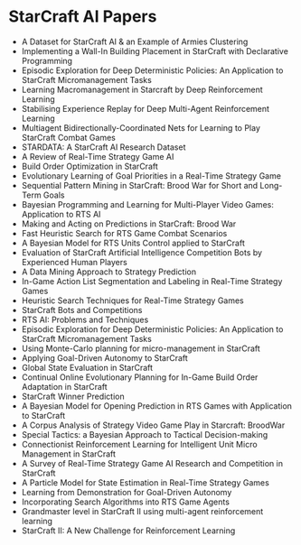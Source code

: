 # StarCraft AI Papers

<ul>

                             

 <li><a target="_blank" href="https://github.com/manjunath5496/StarCraft-AI-Papers/blob/master/s(1).pdf" style="text-decoration:none;">A Dataset for StarCraft AI & an Example of Armies Clustering</a></li>

 <li><a target="_blank" href="https://github.com/manjunath5496/StarCraft-AI-Papers/blob/master/s(2).pdf" style="text-decoration:none;">Implementing a Wall-In Building Placement in
StarCraft with Declarative Programming</a></li>

<li><a target="_blank" href="https://github.com/manjunath5496/StarCraft-AI-Papers/blob/master/s(3).pdf" style="text-decoration:none;">Episodic Exploration for Deep Deterministic Policies: An Application to StarCraft Micromanagement Tasks</a></li>
 <li><a target="_blank" href="https://github.com/manjunath5496/StarCraft-AI-Papers/blob/master/s(4).pdf" style="text-decoration:none;">Learning Macromanagement in Starcraft by Deep Reinforcement Learning</a></li>                              
<li><a target="_blank" href="https://github.com/manjunath5496/StarCraft-AI-Papers/blob/master/s(5).pdf" style="text-decoration:none;">Stabilising Experience Replay for Deep Multi-Agent Reinforcement Learning</a></li>
<li><a target="_blank" href="https://github.com/manjunath5496/StarCraft-AI-Papers/blob/master/s(6).pdf" style="text-decoration:none;">Multiagent Bidirectionally-Coordinated Nets
for Learning to Play StarCraft Combat Games</a></li>
 <li><a target="_blank" href="https://github.com/manjunath5496/StarCraft-AI-Papers/blob/master/s(7).pdf" style="text-decoration:none;">STARDATA: A StarCraft AI Research Dataset</a></li>

 <li><a target="_blank" href="https://github.com/manjunath5496/StarCraft-AI-Papers/blob/master/s(8).pdf" style="text-decoration:none;">A Review of Real-Time
Strategy Game AI </a></li>
   <li><a target="_blank" href="https://github.com/manjunath5496/StarCraft-AI-Papers/blob/master/s(9).pdf" style="text-decoration:none;">Build Order Optimization in StarCraft</a></li>
  
   
 <li><a target="_blank" href="https://github.com/manjunath5496/StarCraft-AI-Papers/blob/master/s(10).pdf" style="text-decoration:none;">Evolutionary Learning of Goal Priorities in a Real-Time Strategy Game </a></li>                              
<li><a target="_blank" href="https://github.com/manjunath5496/StarCraft-AI-Papers/blob/master/s(11).pdf" style="text-decoration:none;">Sequential Pattern Mining in StarCraft:
Brood War for Short and Long-Term Goals</a></li>
<li><a target="_blank" href="https://github.com/manjunath5496/StarCraft-AI-Papers/blob/master/s(12).pdf" style="text-decoration:none;">Bayesian Programming and Learning for Multi-Player Video Games: Application to RTS AI</a></li>
<li><a target="_blank" href="https://github.com/manjunath5496/StarCraft-AI-Papers/blob/master/s(13).pdf" style="text-decoration:none;">Making and Acting on
Predictions in StarCraft: Brood War</a></li>

<li><a target="_blank" href="https://github.com/manjunath5496/StarCraft-AI-Papers/blob/master/s(14).pdf" style="text-decoration:none;">Fast Heuristic Search for RTS Game Combat Scenarios</a></li>
                              
<li><a target="_blank" href="https://github.com/manjunath5496/StarCraft-AI-Papers/blob/master/s(15).pdf" style="text-decoration:none;">A Bayesian Model for RTS Units Control applied to StarCraft</a></li>

<li><a target="_blank" href="https://github.com/manjunath5496/StarCraft-AI-Papers/blob/master/s(16).pdf" style="text-decoration:none;">Evaluation of StarCraft Artificial Intelligence Competition Bots by Experienced Human Players</a></li>

  <li><a target="_blank" href="https://github.com/manjunath5496/StarCraft-AI-Papers/blob/master/s(17).pdf" style="text-decoration:none;">A Data Mining Approach to Strategy Prediction</a></li>   
  
<li><a target="_blank" href="https://github.com/manjunath5496/StarCraft-AI-Papers/blob/master/s(18).pdf" style="text-decoration:none;">In-Game Action List Segmentation and Labeling in Real-Time Strategy Games</a></li> 

  
<li><a target="_blank" href="https://github.com/manjunath5496/StarCraft-AI-Papers/blob/master/s(19).pdf" style="text-decoration:none;">Heuristic Search Techniques for Real-Time Strategy Games</a></li> 

<li><a target="_blank" href="https://github.com/manjunath5496/StarCraft-AI-Papers/blob/master/s(20).pdf" style="text-decoration:none;">StarCraft Bots and Competitions</a></li>

<li><a target="_blank" href="https://github.com/manjunath5496/StarCraft-AI-Papers/blob/master/s(21).pdf" style="text-decoration:none;">RTS AI: Problems and Techniques</a></li>
<li><a target="_blank" href="https://github.com/manjunath5496/StarCraft-AI-Papers/blob/master/s(22).pdf" style="text-decoration:none;">Episodic Exploration for Deep Deterministic Policies: An Application to StarCraft Micromanagement Tasks</a></li> 
 <li><a target="_blank" href="https://github.com/manjunath5496/StarCraft-AI-Papers/blob/master/s(23).pdf" style="text-decoration:none;">Using Monte-Carlo planning for micro-management in StarCraft</a></li> 
 

   <li><a target="_blank" href="https://github.com/manjunath5496/StarCraft-AI-Papers/blob/master/s(24).pdf" style="text-decoration:none;">Applying Goal-Driven Autonomy to StarCraft</a></li>
 
   <li><a target="_blank" href="https://github.com/manjunath5496/StarCraft-AI-Papers/blob/master/s(25).pdf" style="text-decoration:none;">Global State Evaluation in StarCraft</a></li>                              
 <li><a target="_blank" href="https://github.com/manjunath5496/StarCraft-AI-Papers/blob/master/s(26).pdf" style="text-decoration:none;">Continual Online Evolutionary Planning
for In-Game Build Order Adaptation in StarCraft</a></li>
 <li><a target="_blank" href="https://github.com/manjunath5496/StarCraft-AI-Papers/blob/master/s(27).pdf" style="text-decoration:none;">StarCraft Winner Prediction</a></li>
   
 
   <li><a target="_blank" href="https://github.com/manjunath5496/StarCraft-AI-Papers/blob/master/s(28).pdf" style="text-decoration:none;">A Bayesian Model for Opening Prediction in RTS Games with Application to StarCraft</a></li>
 
   <li><a target="_blank" href="https://github.com/manjunath5496/StarCraft-AI-Papers/blob/master/s(29).pdf" style="text-decoration:none;">A Corpus Analysis of Strategy Video Game Play in Starcraft: BroodWar </a></li>                              

  <li><a target="_blank" href="https://github.com/manjunath5496/StarCraft-AI-Papers/blob/master/s(30).pdf" style="text-decoration:none;">Special Tactics: a Bayesian Approach to Tactical Decision-making</a></li>
 
   <li><a target="_blank" href="https://github.com/manjunath5496/StarCraft-AI-Papers/blob/master/s(31).pdf" style="text-decoration:none;">Connectionist Reinforcement Learning for Intelligent Unit Micro Management in StarCraft</a></li> 
    <li><a target="_blank" href="https://github.com/manjunath5496/StarCraft-AI-Papers/blob/master/s(32).pdf" style="text-decoration:none;">A Survey of Real-Time Strategy Game AI Research and Competition in StarCraft</a></li> 

   <li><a target="_blank" href="https://github.com/manjunath5496/StarCraft-AI-Papers/blob/master/s(33).pdf" style="text-decoration:none;">A Particle Model for State Estimation in Real-Time Strategy Games</a></li>                              

  <li><a target="_blank" href="https://github.com/manjunath5496/StarCraft-AI-Papers/blob/master/s(34).pdf" style="text-decoration:none;">Learning from Demonstration for Goal-Driven Autonomy</a></li> 
 
  <li><a target="_blank" href="https://github.com/manjunath5496/StarCraft-AI-Papers/blob/master/s(35).pdf" style="text-decoration:none;">Incorporating Search Algorithms into RTS Game Agents</a></li> 
  
  <li><a target="_blank" href="https://github.com/manjunath5496/StarCraft-AI-Papers/blob/master/s(36).pdf" style="text-decoration:none;">Grandmaster level in StarCraft II using
multi-agent reinforcement learning</a></li> 
 
  <li><a target="_blank" href="https://github.com/manjunath5496/StarCraft-AI-Papers/blob/master/s(37).pdf" style="text-decoration:none;">StarCraft II: A New Challenge for
Reinforcement Learning</a></li>  
  

  </ul>











